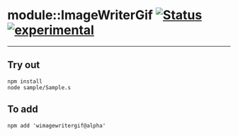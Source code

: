 
# module::ImageWriterGif  [![Status](https://github.com/Wandalen/wImageWriterGif/workflows/Publish/badge.svg)](https://github.com/Wandalen/wImageWriterGif/actions?query=workflow%3APublish) [![experimental](https://img.shields.io/badge/stability-experimental-orange.svg)](https://github.com/emersion/stability-badges#experimental)

___

## Try out
```
npm install
node sample/Sample.s
```

## To add
```
npm add 'wimagewritergif@alpha'
```

